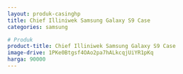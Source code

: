 ```yaml
---
layout: produk-casinghp
title: Chief Illiniwek Samsung Galaxy S9 Case
categories: samsung

# Produk
product-title: Chief Illiniwek Samsung Galaxy S9 Case
image-drive: 1PKe0Btgsf4OAo2pa7hALkcqjUiYR1pKq
harga: 90000
---
```


